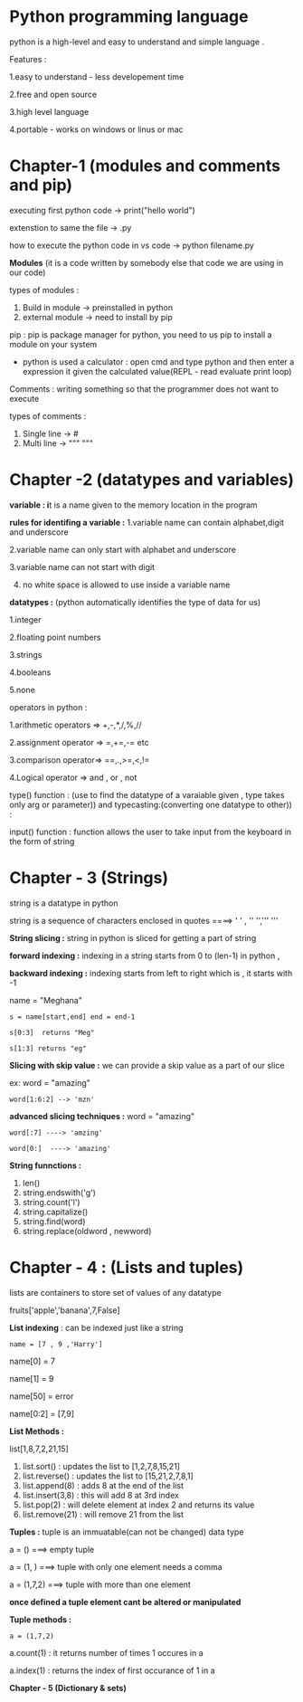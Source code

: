 # Python programming language

python is a high-level and easy to understand and simple language .

Features :

1.easy to understand - less developement time

2.free and open source

3.high level language

4.portable - works on windows or linus or mac

# Chapter-1 (modules and comments and pip)

executing first python code -> print("hello world")

extenstion to same the file -> .py

how to execute the python code in vs code -> python filename.py

**Modules** (it is a code written by  somebody else that code we are using in our code)

types of modules :

1. Build in module -> preinstalled in python
2. external module -> need to install by pip

pip : pip is package manager for python, you need to us pip to install a module on your system

* python is used a calculator : open cmd and type python and then enter a expression it given the calculated value(REPL - read evaluate print loop)

Comments : writing something so that the programmer does not want to execute

types of comments :

1. Single line -> #
2. Multi line -> """ """

# Chapter -2 (datatypes and variables)

**variable : i**t is a name given to the memory location in the program

**rules for identifing a variable :**
 1.variable name can contain alphabet,digit and underscore

 2.variable name can only start with alphabet and underscore

 3.variable name can not start with digit

4. no white space is allowed to use inside a variable name

**datatypes :** (python automatically identifies the type of data for us)

1.integer

2.floating point numbers

3.strings

4.booleans

5.none

operators in python :

1.arithmetic operators => +,-,*,/,%,//

2.assignment operator => =,+=,-= etc

3.comparison operator=> ==,.,>=,<,!=

4.Logical operator => and , or , not

type() function : (use to find the datatype of a varaiable given , type takes only arg or parameter)) and typecasting:(converting one datatype to other)) :

input() function : function allows the user to take input from the keyboard in the form of string

# Chapter - 3 (Strings)

string is a datatype in python

string is a sequence of characters enclosed in quotes ====>  ' ' , '' '',''' '''

**String slicing :** string in python is sliced for getting a part of string

 **forward indexing :** indexing in a string starts from 0 to (len-1) in python ,

 **backward indexing :** indexing starts from left to right which is  , it starts with -1

name = "Meghana"

    s = name[start,end] end = end-1

    s[0:3]  returns "Meg"

    s[1:3] returns "eg"

**Slicing with skip value :** we can provide a skip value as a part of our slice

 ex: word = "amazing"

    word[1:6:2] --> 'mzn'

**advanced slicing techniques :** word = "amazing"

    word[:7] ----> 'amzing'

    word[0:]  ----> 'amazing'

**String funnctions :**

1. len()
2. string.endswith('g')
3. string.count('l')
4. string.capitalize()
5. string.find(word)
6. string.replace(oldword , newword)

# **Chapter - 4 : (Lists and tuples)**

lists are containers to store set of values of any datatype

fruits['apple','banana',7,False]

**List indexing** : can be indexed just like a string

    name = [7 , 9 ,'Harry']

name[0] = 7

name[1] = 9

name[50] = error

name[0:2] = [7,9]

**List Methods :** 

 list[1,8,7,2,21,15]

1. list.sort() : updates the list to [1,2,7,8,15,21]
2. list.reverse() : updates the list to [15,21,2,7,8,1]
3. list.append(8) : adds 8 at the end of the list
4. list.insert(3,8) : this will add 8 at 3rd index
5. list.pop(2) : will delete element at index 2 and returns its value
6. list.remove(21) : will remove 21 from the list

**Tuples :** tuple is an immuatable(can not be changed) data type

a = () ===> empty tuple

a = (1, ) ===> tuple with only one element needs a comma

a = (1,7,2) ===> tuple with more than one element

**once defined a tuple element cant be altered or manipulated**

**Tuple methods :** 

    a = (1,7,2)

a.count(1) : it returns number of times 1 occures in a

a.index(1) : returns the index of first occurance of 1 in a

**Chapter - 5 (Dictionary & sets)**
